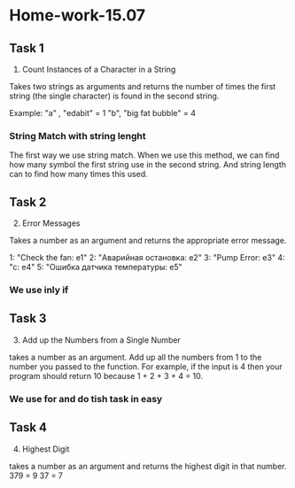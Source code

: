 # Home-work-15.07
## Task 1
1. Count Instances of a Character in a String

Takes two strings as arguments and returns the number of times the first string (the single character) is found in the second string.

Example:
"a" , "edabit"  = 1
"b",	"big fat bubble" = 4
### String Match with string lenght
The first way we use string match. When we use this method, we can find how many symbol the first string use in the second string. And string length can to find how many times this used.


## Task 2
2. Error Messages

Takes a number as an argument and returns the appropriate error message.

1: "Check the fan: e1"
2: "Аварийная остановка: e2"
3: "Pump Error: e3"
4: "c: e4"
5: "Ошибка датчика температуры: e5"

### We use inly if


## Task 3
3. Add up the Numbers from a Single Number

takes a number as an argument. Add up all the numbers from 1 to the number you passed to the function. For example, if the input is 4 then your program should return 10 because 1 + 2 + 3 + 4 = 10. 

### We use for and do tish task in easy


## Task 4
4. Highest Digit

takes a number as an argument and returns the highest digit in that number.
379 = 9
37 = 7





